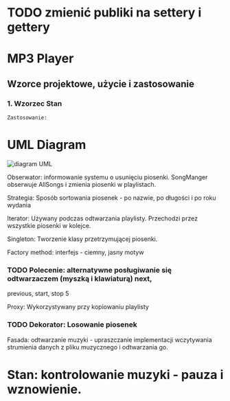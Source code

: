 # TODO zmienić publiki na settery i gettery
# MP3 Player

## Wzorce projektowe, użycie i zastosowanie

### 1. Wzorzec Stan
    Zastosowanie:
    
    
    
# UML Diagram
![diagram UML](https://user-images.githubusercontent.com/58574619/150343399-5a528942-71f2-47d8-b0a5-15a0688775ab.png)

Obserwator: informowanie systemu o usunięciu piosenki. SongManger obserwuje
AllSongs i zmienia piosenki w playlistach.

Strategia: Sposób sortowania piosenek - po nazwie, po długości i po roku wydania

Iterator: Używany podczas odtwarzania playlisty. Przechodzi przez wszystkie piosenki
w kolejce.

Singleton: Tworzenie klasy przetrzymującej piosenki.

Factory method: interfejs - ciemny, jasny motyw

### TODO Polecenie: alternatywne posługiwanie się odtwarzaczem (myszką i klawiaturą) next,
previous, start, stop 5

Proxy: Wykorzystywany przy kopiowaniu playlisty

### TODO Dekorator: Losowanie piosenek

Fasada: odtwarzanie muzyki - upraszczanie implementacji wczytywania strumienia
danych z pliku muzycznego i odtwarzania go.

# Stan: kontrolowanie muzyki - pauza i wznowienie.